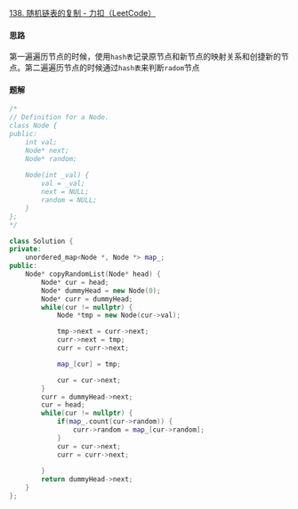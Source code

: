 [138. 随机链表的复制 - 力扣（LeetCode）](https://leetcode.cn/problems/copy-list-with-random-pointer/description/)

#### 思路

第一遍遍历节点的时候，使用`hash表`记录原节点和新节点的映射关系和创捷新的节点。第二遍遍历节点的时候通过`hash表`来判断`radom`节点

#### 题解

```c++
/*
// Definition for a Node.
class Node {
public:
    int val;
    Node* next;
    Node* random;
    
    Node(int _val) {
        val = _val;
        next = NULL;
        random = NULL;
    }
};
*/

class Solution {
private:
    unordered_map<Node *, Node *> map_;
public:
    Node* copyRandomList(Node* head) {
        Node* cur = head;
        Node* dummyHead = new Node(0);
        Node* curr = dummyHead;
        while(cur != nullptr) {
            Node *tmp = new Node(cur->val);

            tmp->next = curr->next;
            curr->next = tmp;
            curr = curr->next;

            map_[cur] = tmp;

            cur = cur->next;
        }
        curr = dummyHead->next;
        cur = head;
        while(cur != nullptr) {
            if(map_.count(cur->random)) {
                curr->random = map_[cur->random];
            }
            cur = cur->next;
            curr = curr->next;
            
        }
        return dummyHead->next;
    }
};
```

